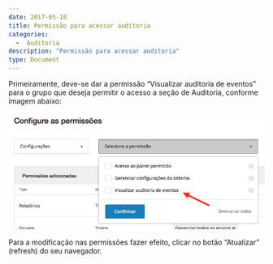 ```yaml
---
date: 2017-05-18
title: Permissão para acessar auditoria
categories:
  -  Auditoria
description: "Permissão para acessar auditoria"
type: Document
---
```


Primeiramente, deve-se dar a permissão “Visualizar auditoria de eventos” para o grupo que deseja permitir o acesso a seção de Auditoria, conforme imagem abaixo:

![permissao-para-acessar-auditoria](/images/permissao-para-acessar-auditoria.png)

Para a modificação nas permissões fazer efeito, clicar no botão “Atualizar” (refresh) do seu navegador.
